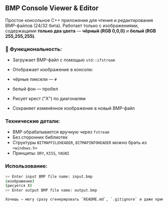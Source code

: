 ## BMP Console Viewer & Editor

Простое консольное C++ приложение для чтения и редактирования BMP-файлов (24/32 бита).
Работает только с изображениями, содержащими **только два цвета** — **чёрный (RGB 0,0,0)** и **белый (RGB 255,255,255)**.

### 🔧 Функциональность:

*  Загружает BMP-файл с помощью `std::ifstream`
*  Отображает изображение в консоли:

  * чёрные пиксели — `#`
  * белый фон — пробел
*  Рисует крест ("X") по диагоналям
*  Сохраняет изменённое изображение в новый BMP-файл

###  Технические детали:

* BMP обрабатывается вручную через `fstream`
* Без сторонних библиотек
* Структуры `BITMAPFILEHEADER`, `BITMAPINFOHEADER` можно брать из `<windows.h>`
* Принципы: `DRY`, `KISS`, `YAGNI`

###  Использование:

```bash
>> Enter input BMP file name: input.bmp
(изображение)
(рисуется X)
>> Enter output BMP file name: output.bmp

Хочешь — могу сразу сгенерировать `README.md`, `.gitignore` и даже пример BMP.
